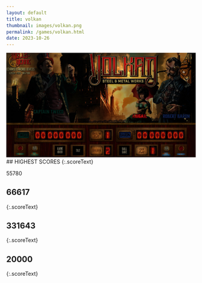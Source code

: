 ```yaml
---
layout: default
title: volkan
thumbnail: images/volkan.png
permalink: /games/volkan.html
date: 2023-10-26
---
```


<img src="../images/volkan.png" class="gameThumbnail img-fluid mx-auto align-middle">
## HIGHEST SCORES
{:.scoreText}

55780

## 66617
{:.scoreText}


## 331643
{:.scoreText}


## 20000
{:.scoreText}


